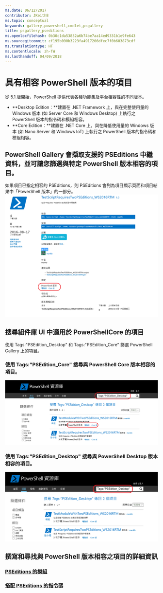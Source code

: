 ```yaml
---
ms.date: 06/12/2017
contributor: JKeithB
ms.topic: conceptual
keywords: gallery,powershell,cmdlet,psgallery
title: psgallery_pseditions
ms.openlocfilehash: 0b30c1da53832a6b74be7aa14ed9331b1e9fe643
ms.sourcegitcommit: cf195b090b3223fa4917206dfec7f0b603873cdf
ms.translationtype: HT
ms.contentlocale: zh-TW
ms.lasthandoff: 04/09/2018
---
```

# <a name="items-with-compatible-powershell-editions"></a>具有相容 PowerShell 版本的項目
從 5.1 版開始，PowerShell 提供代表各種功能集及平台相容性的不同版本。

- **Desktop Edition︰**建置在 .NET Framework 上，與在完整使用量的 Windows 版本 (如 Server Core 和 Windows Desktop) 上執行之 PowerShell 版本的指令碼和模組相容。
- **Core Edition︰**建置在 .NET Core 上，與在降低使用量的 Windows 版本 (如 Nano Server 和 Windows IoT) 上執行之 PowerShell 版本的指令碼和模組相容。

## <a name="powershell-gallery-extracts-supported-pseditions-metadata-and-allows-you-to-filters-the-items-compatible-for-specific-powershell-editions"></a>PowerShell Gallery 會擷取支援的 PSEditions 中繼資料，並可讓您篩選與特定 PowerShell 版本相容的項目。

如果項目已指定相容的 PSEditions，則 PSEditions 會列為項目顯示頁面和項目結果中「PowerShell 版本」的一部分。
![含有 PSEditions 的項目顯示網頁](Images/ItemDisplayPageWithPSEditions.PNG)

## <a name="search-for-items-in-the-gallery-ui-which-works-on-powershellcore"></a>搜尋組件庫 UI 中適用於 PowerShellCore 的項目
使用 Tags:"PSEdition_Desktop" 和 Tags:"PSEdition_Core" 篩選 PowerShell Gallery 上的項目。

### <a name="use-tagspseditioncore-to-search-items-compatible-with-powershell-core-edition"></a>使用 Tags:"PSEdition_Core" 搜尋與 PowerShell Core 版本相容的項目。
![與 Core PSEdition 相容之項目的搜尋結果](Images/SearchResultsWithPSEditions.PNG)

### <a name="use-tagspseditiondesktop-to-search-items-compatible-with-powershell-desktop-edition"></a>使用 Tags:"PSEdition_Desktop" 搜尋與 PowerShell Desktop 版本相容的項目。
![與 Desktop PSEdition 相容之項目的搜尋結果](Images/SearchResultsWithPSEdition_Desktop.PNG)

## <a name="more-details-on-authoring-and-finding-the-items-with-compatible-powershell-editions"></a>撰寫和尋找與 PowerShell 版本相容之項目的詳細資訊
### <a name="modules-with-pseditionspsgetmodulemodulewithpseditionsupportmd"></a>[PSEditions 的模組](../psget/module/modulewithpseditionsupport.md)
### <a name="scripts-with-pseditionspsgetscriptscriptwithpseditionsupportmd"></a>[搭配 PSEditions 的指令碼](../psget/script/scriptwithpseditionsupport.md)